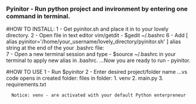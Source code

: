 ### Pyinitor - Run python project and invironment by entering one command in terminal.

#HOW TO INSTALL:
1 - Get pyinitor.sh and place it in to your lovely directory.
2 - Open file in text editor vim/getdit   -  $gedit ~/.bashrc
6 - Add [ alias pyinitor='/home/your_username/lovely_directory/pyinitor.sh' ] alias string  at the end of the your .bashrc file:    
7 - Open a new terminal session and type - $source ~/.bashrc     in your terminal to apply new alias in .bashrc. 
...Now you are ready to run - pyinitor.

#HOW TO USE
1 - Run $pyinitor
2 - Enter desired project/folder name
  ...vs code opens in created folder:
  files in folder:
      1. venv
      2. main.py
      3. requirements.txt

      Notice: venv - are activated with your default Python enterpreneur 
        
